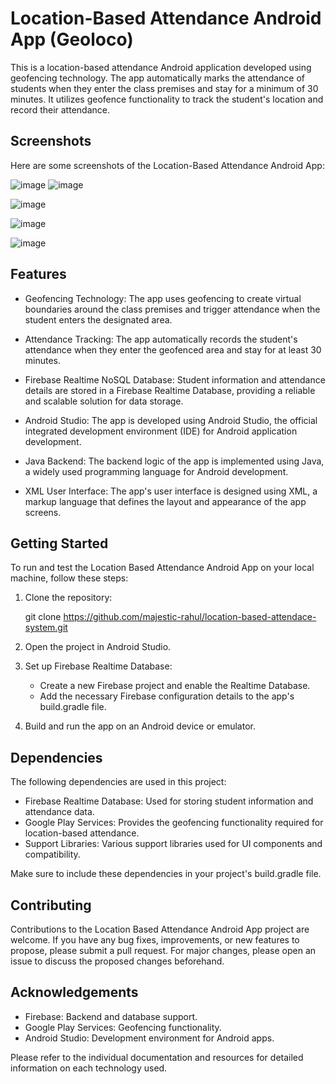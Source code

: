 # Location-Based Attendance Android App (Geoloco)

This is a location-based attendance Android application developed using geofencing technology. The app automatically marks the attendance of students when they enter the class premises and stay for a minimum of 30 minutes. It utilizes geofence functionality to track the student's location and record their attendance.

## Screenshots

Here are some screenshots of the Location-Based Attendance Android App:

![image](https://github.com/majestic-rahul/location-based-attendace-system/assets/79097971/87b9d7dc-0660-4641-845d-fef6a458d281)    ![image](https://github.com/majestic-rahul/location-based-attendace-system/assets/79097971/7415c3cc-331d-49b2-97aa-9146b8ca1ebb)

![image](https://github.com/majestic-rahul/location-based-attendace-system/assets/79097971/37d6984d-0556-4ddc-aea9-72154bc60522)

![image](https://github.com/majestic-rahul/location-based-attendace-system/assets/79097971/8d82c2ff-4c74-49ac-8d24-f8b968aa0c9b)

![image](https://github.com/majestic-rahul/location-based-attendace-system/assets/79097971/2df79e5f-4ff4-4b46-a116-611a93ca9dae)

## Features

* Geofencing Technology: The app uses geofencing to create virtual boundaries around the class premises and trigger attendance when the student enters the designated area.

* Attendance Tracking: The app automatically records the student's attendance when they enter the geofenced area and stay for at least 30 minutes.

* Firebase Realtime NoSQL Database: Student information and attendance details are stored in a Firebase Realtime Database, providing a reliable and scalable solution for data storage.

* Android Studio: The app is developed using Android Studio, the official integrated development environment (IDE) for Android application development.

* Java Backend: The backend logic of the app is implemented using Java, a widely used programming language for Android development.

* XML User Interface: The app's user interface is designed using XML, a markup language that defines the layout and appearance of the app screens.

## Getting Started

To run and test the Location Based Attendance Android App on your local machine, follow these steps:

1. Clone the repository:

   git clone https://github.com/majestic-rahul/location-based-attendace-system.git

2. Open the project in Android Studio.

3. Set up Firebase Realtime Database:
   * Create a new Firebase project and enable the Realtime Database.
   * Add the necessary Firebase configuration details to the app's build.gradle file.
     
4. Build and run the app on an Android device or emulator.

## Dependencies

The following dependencies are used in this project:

* Firebase Realtime Database: Used for storing student information and attendance data.
* Google Play Services: Provides the geofencing functionality required for location-based attendance.
* Support Libraries: Various support libraries used for UI components and compatibility.
  
Make sure to include these dependencies in your project's build.gradle file.

## Contributing

Contributions to the Location Based Attendance Android App project are welcome. If you have any bug fixes, improvements, or new features to propose, please submit a pull request. For major changes, please open an issue to discuss the proposed changes beforehand.

## Acknowledgements

* Firebase: Backend and database support.
* Google Play Services: Geofencing functionality.
* Android Studio: Development environment for Android apps.
  
Please refer to the individual documentation and resources for detailed information on each technology used.
